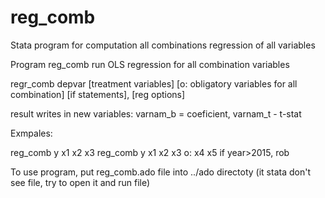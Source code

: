 # reg_comb
Stata program for computation all combinations regression of all variables

Program reg_comb run OLS regression for all combination variables

regr_comb  depvar [treatment variables] [o: obligatory variables for all combination] [if statements], [reg options]

result writes in new variables: varnam_b = coeficient, varnam_t - t-stat

Exmpales:

reg_comb y x1 x2 x3
reg_comb y x1 x2 x3 o: x4 x5 if year>2015, rob



To use program, put reg_comb.ado file into ../ado directoty (it stata don't see file, try to open it and run file)

